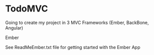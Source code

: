 TodoMVC
=======

Going to create my project in 3 MVC Frameworks (Ember, BackBone, Angular)

Ember

See ReadMeEmber.txt file for getting started with the Ember App
